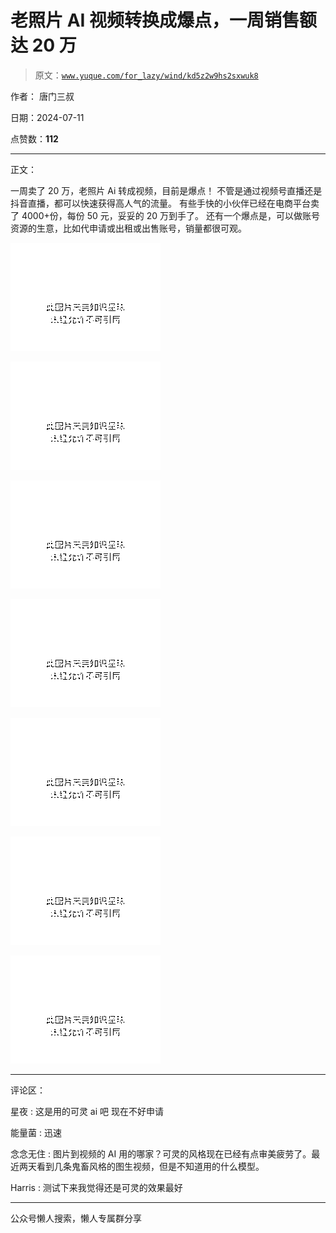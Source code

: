 # 老照片 AI 视频转换成爆点，一周销售额达 20 万

> 原文：[`www.yuque.com/for_lazy/wind/kd5z2w9hs2sxwuk8`](https://www.yuque.com/for_lazy/wind/kd5z2w9hs2sxwuk8)

作者： 唐门三叔

日期：2024-07-11

点赞数：**112**

* * *

正文：

一周卖了 20 万，老照片 Ai 转成视频，目前是爆点！ 不管是通过视频号直播还是抖音直播，都可以快速获得高人气的流量。
有些手快的小伙伴已经在电商平台卖了 4000+份，每份 50 元，妥妥的 20 万到手了。
还有一个爆点是，可以做账号资源的生意，比如代申请或出租或出售账号，销量都很可观。

![](img/60e9478ce19e40d615dde5cf945cb259.png "None")

![](img/faae96ba19ff3f9e2d28a2e0d3ebd46c.png "None")

![](img/17bc2d11160db70ea22131ffafc49f93.png "None")

![](img/2126bdbd681ea3c5f0c23c3fef46b814.png "None")

![](img/a636f648f09d357a604262ded0b5aeda.png "None")

![](img/b25e87bc9c64436ceaab8e91589724b2.png "None")

![](img/8d992912116a9dfad04e08b22f9e3177.png "None")

* * *

评论区：

星夜 : 这是用的可灵 ai 吧 现在不好申请

能量菌 : 迅速

念念无住 : 图片到视频的 AI 用的哪家？可灵的风格现在已经有点审美疲劳了。最近两天看到几条鬼畜风格的图生视频，但是不知道用的什么模型。

Harris : 测试下来我觉得还是可灵的效果最好

* * *

公众号懒人搜索，懒人专属群分享